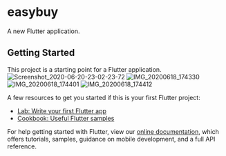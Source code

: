 # easybuy

A new Flutter application.

## Getting Started

This project is a starting point for a Flutter application.
![Screenshot_2020-06-20-23-02-23-72](https://user-images.githubusercontent.com/83106725/134622149-2e8b1b0f-9720-4138-b516-fc69c703a927.png)
![IMG_20200618_174330](https://user-images.githubusercontent.com/83106725/134622151-b93f7caa-4725-44a7-b62f-526abe7426fc.jpg)
![IMG_20200618_174401](https://user-images.githubusercontent.com/83106725/134622152-f6945b02-e95d-4f72-afa8-41684ece417e.jpg)
![IMG_20200618_174412](https://user-images.githubusercontent.com/83106725/134622153-fbacc94b-e645-4543-b226-fedc68205bfe.jpg)


A few resources to get you started if this is your first Flutter project:

- [Lab: Write your first Flutter app](https://flutter.dev/docs/get-started/codelab)
- [Cookbook: Useful Flutter samples](https://flutter.dev/docs/cookbook)

For help getting started with Flutter, view our
[online documentation](https://flutter.dev/docs), which offers tutorials,
samples, guidance on mobile development, and a full API reference.
